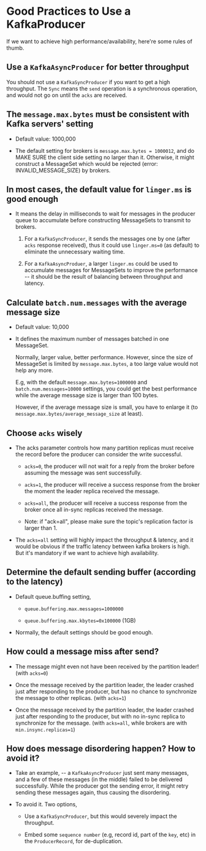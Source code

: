 # Good Practices to Use a KafkaProducer

If we want to achieve high performance/availability, here're some rules of thumb.

## Use a `KafkaAsyncProducer` for better throughput

You should not use a `KafkaSyncProducer` if you want to get a high throughput. The `Sync` means the `send` operation is a synchronous operation, and would not go on until the `acks` are received.

## The `message.max.bytes` must be consistent with Kafka servers' setting

* Default value: 1000,000

* The default setting for brokers is `message.max.bytes = 1000012`, and do MAKE SURE the client side setting no larger than it. Otherwise, it might construct a MessageSet which would be rejected (error: INVALID_MESSAGE_SIZE) by brokers.

## In most cases, the default value for `linger.ms` is good enough

* It means the delay in milliseconds to wait for messages in the producer queue to accumulate before constructing MessageSets to transmit to brokers.

    1.  For a `KafkaSyncProducer`, it sends the messages one by one (after `acks` response received), thus it could use `linger.ms=0` (as default) to eliminate the unnecessary waiting time.

    2.  For a `KafkaAsyncProduer`, a larger `linger.ms` could be used to accumulate messages for MessageSets to improve the performance -- it should be the result of balancing between throughput and latency.

## Calculate `batch.num.messages` with the average message size

*   Default value: 10,000

*   It defines the maximum number of messages batched in one MessageSet.

    Normally, larger value, better performance. However, since the size of MessageSet is limited by `message.max.bytes`, a too large value would not help any more.

    E.g, with the default `message.max.bytes=1000000` and `batch.num.messages=10000` settings, you could get the best performance while the average message size is larger than 100 bytes.

    However, if the average message size is small, you have to enlarge it (to `message.max.bytes/average_message_size` at least).

## Choose `acks` wisely

* The acks parameter controls how many partition replicas must receive the record before the producer can consider the write successful.

    * `acks=0`, the producer will not wait for a reply from the broker before assuming the message was sent successfully.

    * `acks=1`, the producer will receive a success response from the broker the moment the leader replica received the message.

    * `acks=all`, the producer will receive a success response from the broker once all in-sync replicas received the message.

    * Note: if "ack=all", please make sure the topic's replication factor is larger than 1.

* The `acks=all` setting will highly impact the throughput & latency, and it would be obvious if the traffic latency between kafka brokers is high. But it's mandatory if we want to achieve high availability.

## Determine the default sending buffer (according to the latency)

* Default queue.buffing setting,

    * `queue.buffering.max.messages=1000000`

    * `queue.buffering.max.kbytes=0x100000` (1GB)

* Normally, the default settings should be good enough.

## How could a message miss after send?

* The message might even not have been received by the partition leader! (with `acks=0`)

* Once the message received by the partition leader, the leader crashed just after responding to the producer, but has no chance to synchronize the message to other replicas. (with `acks=1`)

* Once the message received by the partition leader, the leader crashed just after responding to the producer, but with no in-sync replica to synchronize for the message. (with `acks=all`, while brokers are with `min.insync.replicas=1`)

## How does message disordering happen? How to avoid it?

* Take an example, -- a `KafkaAsyncProducer` just sent many messages, and a few of these messages (in the middle) failed to be delivered successfully. While the producer got the sending error, it might retry sending these messages again, thus causing the disordering.

* To avoid it. Two options,

    * Use a `KafkaSyncProducer`, but this would severely impact the throughput.

    * Embed some `sequence number` (e.g, record id, part of the `key`, etc) in the `ProducerRecord`, for de-duplication.

